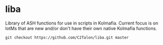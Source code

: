 # liba

Library of ASH functions for use in scripts in Kolmafia. Current focus is on IotMs that are new and/or don't have their own native Kolmafia functions.

`git checkout https://github.com/C2Talon/liba.git master`


